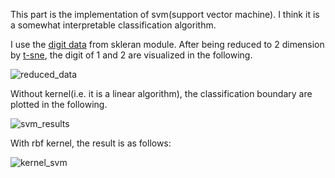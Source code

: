 This part is the implementation of svm(support vector machine). I think it is a somewhat interpretable classification algorithm.

I use the [digit data](http://scikit-learn.org/stable/modules/generated/sklearn.datasets.load_digits.html) from skleran module. After being reduced to 2 dimension by [t-sne](https://github.com/liziniu/machine_learning_2018_spring/blob/master/k-means/t-sne-tutorial.ipynb), the digit of 1 and 2 are visualized in the following.

![reduced_data](https://github.com/liziniu/machine_learning_2018_spring/blob/master/svm/reduced_data.png)

Without kernel(i.e. it is a linear algorithm), the classification boundary are plotted in the following.

![svm_results](https://github.com/liziniu/machine_learning_2018_spring/blob/master/svm/svm_results.png)


With rbf kernel, the result is as follows:

![kernel_svm](https://github.com/liziniu/machine_learning_2018_spring/blob/master/svm/kernel_svm.png)
